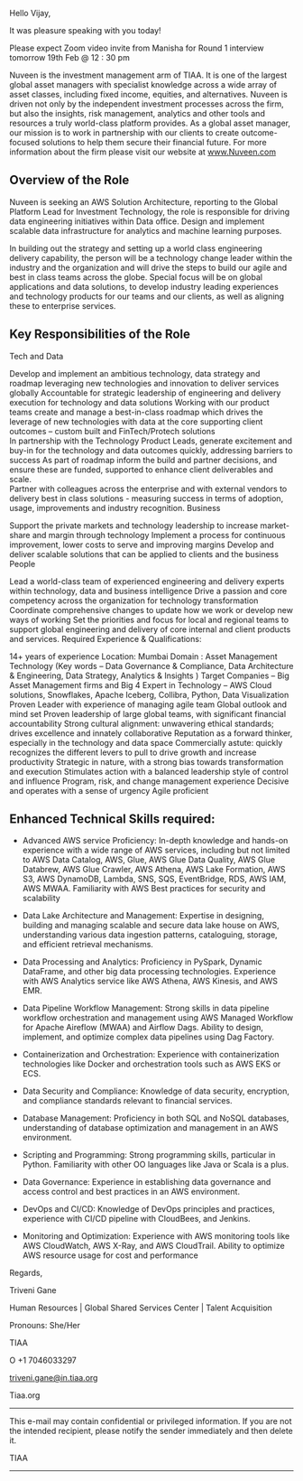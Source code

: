 
Hello Vijay,

It was pleasure speaking with you today!

Please expect Zoom video invite from Manisha for Round 1 interview  tomorrow 19th Feb @ 12 : 30 pm

Nuveen is the investment management arm of TIAA. It is one of the largest global asset managers with specialist knowledge across a wide array of asset classes, including fixed income, equities, and alternatives. Nuveen is driven not only by the independent investment processes across the firm, but also the insights, risk management, analytics and other tools and resources a truly world-class platform provides. As a global asset manager, our mission is to work in partnership with our clients to create outcome-focused solutions to help them secure their financial future. For more information about the firm please visit our website at www.Nuveen.com

## Overview of the Role

Nuveen is seeking an AWS Solution Architecture, reporting to the Global Platform Lead for Investment Technology, the role is responsible for driving data engineering initiatives within Data office. Design and implement scalable data infrastructure for analytics and machine learning purposes.

In building out the strategy and setting up a world class engineering delivery capability, the person will be a technology change leader within the industry and the organization and will drive the steps to build our agile and best in class teams across the globe. Special focus will be on global applications and data solutions, to develop industry leading experiences and technology products for our teams and our clients, as well as aligning these to enterprise services.

## Key Responsibilities of the Role

Tech and Data

Develop and implement an ambitious technology, data strategy and roadmap leveraging new technologies and innovation to deliver services globally
Accountable for strategic leadership of engineering and delivery execution for technology and data solutions
Working with our product teams create and manage a best-in-class roadmap which drives the leverage of new technologies with data at the core supporting client outcomes – custom built and FinTech/Protech solutions  
In partnership with the Technology Product Leads, generate excitement and buy-in for the technology and data outcomes quickly, addressing barriers to success
As part of roadmap inform the build and partner decisions, and ensure these are funded, supported to enhance client deliverables and scale.  
Partner with colleagues across the enterprise and with external vendors to delivery best in class solutions - measuring success in terms of adoption, usage, improvements and industry recognition. 
Business

Support the private markets and technology leadership to increase market-share and margin through technology
Implement a process for continuous improvement, lower costs to serve and improving margins
Develop and deliver scalable solutions that can be applied to clients and the business 
People 

Lead a world-class team of experienced engineering and delivery experts within technology, data and business intelligence
Drive a passion and core competency across the organization for technology transformation 
Coordinate comprehensive changes to update how we work or develop new ways of working
Set the priorities and focus for local and regional teams to support global engineering and delivery of core internal and client products and services. 
Required Experience & Qualifications:

14+ years of experience
Location: Mumbai
Domain : Asset Management Technology (Key words – Data Governance & Compliance, Data Architecture & Engineering,  Data Strategy, Analytics & Insights )
Target Companies – Big Asset Management firms and Big 4
Expert in Technology – AWS Cloud solutions, Snowflakes, Apache Iceberg, Collibra, Python, Data Visualization
Proven Leader with experience of managing agile team
Global outlook and mind set
Proven leadership of large global teams, with significant financial accountability
Strong cultural alignment: unwavering ethical standards; drives excellence and innately collaborative
Reputation as a forward thinker, especially in the technology and data space 
Commercially astute: quickly recognizes the different levers to pull to drive growth and increase productivity
Strategic in nature, with a strong bias towards transformation and execution
Stimulates action with a balanced leadership style of control and influence
Program, risk, and change management experience
Decisive and operates with a sense of urgency
Agile proficient
 

## Enhanced Technical Skills required:

- Advanced AWS service Proficiency: In-depth knowledge and hands-on experience with a wide range of AWS services, including but not limited to AWS Data Catalog, AWS, Glue, AWS Glue Data Quality, AWS Glue Databrew, AWS Glue Crawler, AWS Athena, AWS Lake Formation, AWS S3, AWS DynamoDB, Lambda, SNS, SQS, EventBridge, RDS, AWS IAM, AWS MWAA. Familiarity with AWS Best practices for security and scalability
  
- Data Lake Architecture and Management: Expertise in designing, building and managing scalable and secure data lake house on AWS, understanding various data ingestion patterns, cataloguing, storage, and efficient retrieval mechanisms.
  
- Data Processing and Analytics: Proficiency in PySpark, Dynamic DataFrame, and other big data processing technologies. Experience with AWS Analytics service like AWS Athena, AWS Kinesis, and AWS EMR.
  
- Data Pipeline Workflow Management: Strong skills in data pipeline workflow orchestration and management using AWS Managed Workflow for Apache Aireflow (MWAA) and Airflow Dags. Ability to design, implement, and optimize complex data pipelines using Dag Factory.
  
- Containerization and Orchestration: Experience with containerization technologies like Docker and orchestration tools such as AWS EKS or ECS.
  
- Data Security and Compliance: Knowledge of data security, encryption, and compliance standards relevant to financial services.
  
- Database Management: Proficiency in both SQL and NoSQL databases, understanding of database optimization and management in an AWS environment.
  
- Scripting and Programming: Strong programming skills, particular in Python. Familiarity with other OO languages like Java or Scala is a plus.
  
- Data Governance: Experience in establishing data governance and access control and best practices in an AWS environment.
  
- DevOps and CI/CD: Knowledge of DevOps principles and practices, experience with CI/CD pipeline with CloudBees, and Jenkins.
  
- Monitoring and Optimization: Experience with AWS monitoring tools like AWS CloudWatch, AWS X-Ray, and AWS CloudTrail. Ability to optimize AWS resource usage for cost and performance
 

 

Regards,

 

Triveni Gane

Human Resources | Global Shared Services Center | Talent Acquisition

Pronouns: She/Her

TIAA

 

O +1 7046033297

triveni.gane@in.tiaa.org

Tiaa.org

  



 

 

 

 

 


*************************************************************************
This e-mail may contain confidential or privileged information.
If you are not the intended recipient, please notify the sender immediately and then delete it.

TIAA
*************************************************************************

